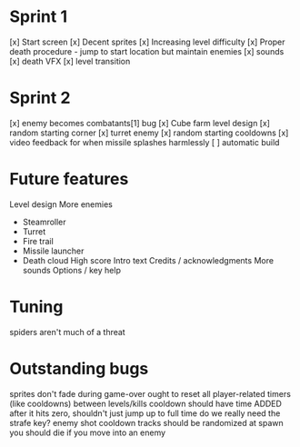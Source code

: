 # Sprint 1

[x] Start screen
[x] Decent sprites
[x] Increasing level difficulty
[x] Proper death procedure - jump to start location but maintain enemies
[x] sounds
[x] death VFX
[x] level transition

# Sprint 2

[x] enemy becomes combatants[1] bug
[x] Cube farm level design
[x] random starting corner
[x] turret enemy
[x] random starting cooldowns
[x] video feedback for when missile splashes harmlessly
[ ] automatic build

# Future features

Level design
More enemies
- Steamroller
- Turret
- Fire trail
- Missile launcher
- Death cloud
High score
Intro text
Credits / acknowledgments
More sounds
Options / key help

# Tuning

spiders aren't much of a threat

# Outstanding bugs

sprites don't fade during game-over
ought to reset all player-related timers (like cooldowns) between levels/kills
cooldown should have time ADDED after it hits zero, shouldn't just jump up to full time
do we really need the strafe key?
enemy shot cooldown tracks should be randomized at spawn
you should die if you move into an enemy
